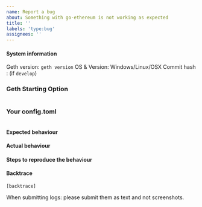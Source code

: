```yaml
---
name: Report a bug
about: Something with go-ethereum is not working as expected
title: ''
labels: 'type:bug'
assignees: ''
---
```


#### System information

Geth version: `geth version`
OS & Version: Windows/Linux/OSX
Commit hash : (if `develop`)

### Geth Starting Option
```
```

### Your config.toml
```
```

#### Expected behaviour


#### Actual behaviour


#### Steps to reproduce the behaviour


#### Backtrace

````
[backtrace]
````

When submitting logs: please submit them as text and not screenshots.